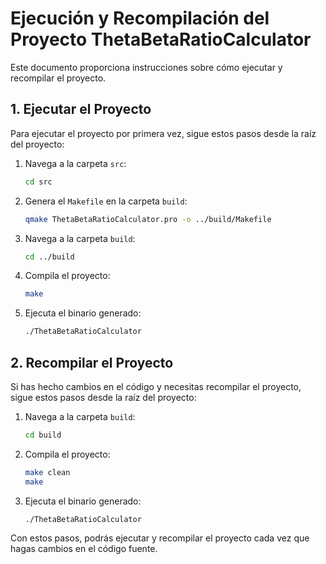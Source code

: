 
# Ejecución y Recompilación del Proyecto ThetaBetaRatioCalculator

Este documento proporciona instrucciones sobre cómo ejecutar y recompilar el proyecto.

## 1. Ejecutar el Proyecto

Para ejecutar el proyecto por primera vez, sigue estos pasos desde la raíz del proyecto:

1. Navega a la carpeta `src`:
    ```bash
    cd src
    ```

2. Genera el `Makefile` en la carpeta `build`:
    ```bash
    qmake ThetaBetaRatioCalculator.pro -o ../build/Makefile
    ```

3. Navega a la carpeta `build`:
    ```bash
    cd ../build
    ```

4. Compila el proyecto:
    ```bash
    make
    ```

5. Ejecuta el binario generado:
    ```bash
    ./ThetaBetaRatioCalculator
    ```

## 2. Recompilar el Proyecto

Si has hecho cambios en el código y necesitas recompilar el proyecto, sigue estos pasos desde la raíz del proyecto:

1. Navega a la carpeta `build`:
    ```bash
    cd build
    ```

2. Compila el proyecto:
    ```bash
    make clean
    make
    ```

3. Ejecuta el binario generado:
    ```bash
    ./ThetaBetaRatioCalculator
    ```

Con estos pasos, podrás ejecutar y recompilar el proyecto cada vez que hagas cambios en el código fuente.

